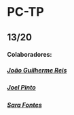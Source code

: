 # PC-TP

## 13/20

#### Colaboradores:
##### [João Guilherme Reis](https://github.com/highonskooma)
##### [Joel Pinto](https://github.com/z8Tygas)
##### [Sara Fontes](https://github.com/Sarafont)
